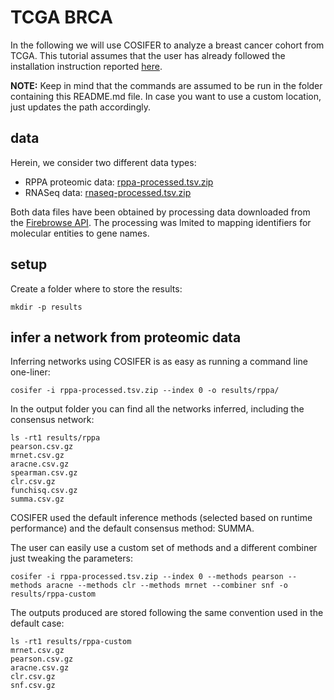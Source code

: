 # TCGA BRCA

In the following we will use COSIFER to analyze a breast cancer cohort from TCGA.
This tutorial assumes that the user has already followed the installation instruction reported [here](../../README.md).

**NOTE:** Keep in mind that the commands are assumed to be run in the folder containing this README.md file. In case you want to use a custom location, just updates the path accordingly.

## data

Herein, we consider two different data types:

- RPPA proteomic data: [rppa-processed.tsv.zip](./rppa-processed.tsv.zip)
- RNASeq data: [rnaseq-processed.tsv.zip](./rnaseq-processed.tsv.zip)

Both data files have been obtained by processing data downloaded from the [Firebrowse API](http://firebrowse.org/api-docs/).
The processing was lmited to mapping identifiers for molecular entities to gene names.

## setup

Create a folder where to store the results:

```console
mkdir -p results
```

## infer a network from proteomic data

Inferring networks using COSIFER is as easy as running a command line one-liner:

```console
cosifer -i rppa-processed.tsv.zip --index 0 -o results/rppa/
```

In the output folder you can find all the networks inferred, including the consensus network:

```console
ls -rt1 results/rppa
pearson.csv.gz
mrnet.csv.gz
aracne.csv.gz
spearman.csv.gz
clr.csv.gz
funchisq.csv.gz
summa.csv.gz
```

COSIFER used the default inference methods (selected based on runtime performance) and the default consensus method: SUMMA.

The user can easily use a custom set of methods and a different combiner just tweaking the parameters:

```console
cosifer -i rppa-processed.tsv.zip --index 0 --methods pearson --methods aracne --methods clr --methods mrnet --combiner snf -o results/rppa-custom
```

The outputs produced are stored following the same convention used in the default case:

```console
ls -rt1 results/rppa-custom
mrnet.csv.gz
pearson.csv.gz
aracne.csv.gz
clr.csv.gz
snf.csv.gz
```
